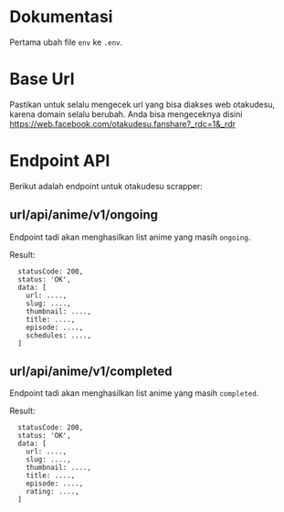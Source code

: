 # Dokumentasi

Pertama ubah file `env` ke `.env`.

# Base Url

Pastikan untuk selalu mengecek url yang bisa diakses web otakudesu, karena domain selalu berubah. Anda bisa mengeceknya disini https://web.facebook.com/otakudesu.fanshare?_rdc=1&_rdr

# Endpoint API

Berikut adalah endpoint untuk otakudesu scrapper:

## url/api/anime/v1/ongoing

Endpoint tadi akan menghasilkan list anime yang masih `ongoing`.

Result:

```
  statusCode: 200,
  status: 'OK',
  data: [
    url: ....,
    slug: ....,
    thumbnail: ....,
    title: ....,
    episode: ....,
    schedules: ....,
  ]

```

## url/api/anime/v1/completed

Endpoint tadi akan menghasilkan list anime yang masih `completed`.

Result:

```
  statusCode: 200,
  status: 'OK',
  data: [
    url: ....,
    slug: ....,
    thumbnail: ....,
    title: ....,
    episode: ....,
    rating: ....,
  ]

```
